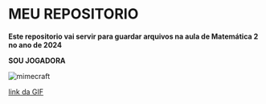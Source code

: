 # MEU REPOSITORIO #

**Este repositorio vai servir para guardar arquivos na aula de Matemática 2 no ano de 2024**


**SOU JOGADORA**

![mimecraft](https://media1.tenor.com/m/RzqHegaTvz8AAAAd/minecraft-enderman.gif)

[link da GIF](https://media1.tenor.com/m/RzqHegaTvz8AAAAd/minecraft-enderman.gif)
